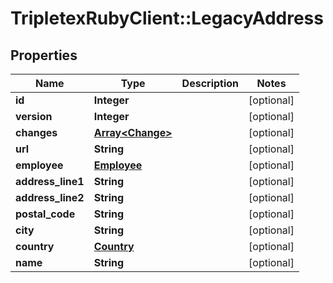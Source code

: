 # TripletexRubyClient::LegacyAddress

## Properties
Name | Type | Description | Notes
------------ | ------------- | ------------- | -------------
**id** | **Integer** |  | [optional] 
**version** | **Integer** |  | [optional] 
**changes** | [**Array&lt;Change&gt;**](Change.md) |  | [optional] 
**url** | **String** |  | [optional] 
**employee** | [**Employee**](Employee.md) |  | [optional] 
**address_line1** | **String** |  | [optional] 
**address_line2** | **String** |  | [optional] 
**postal_code** | **String** |  | [optional] 
**city** | **String** |  | [optional] 
**country** | [**Country**](Country.md) |  | [optional] 
**name** | **String** |  | [optional] 


